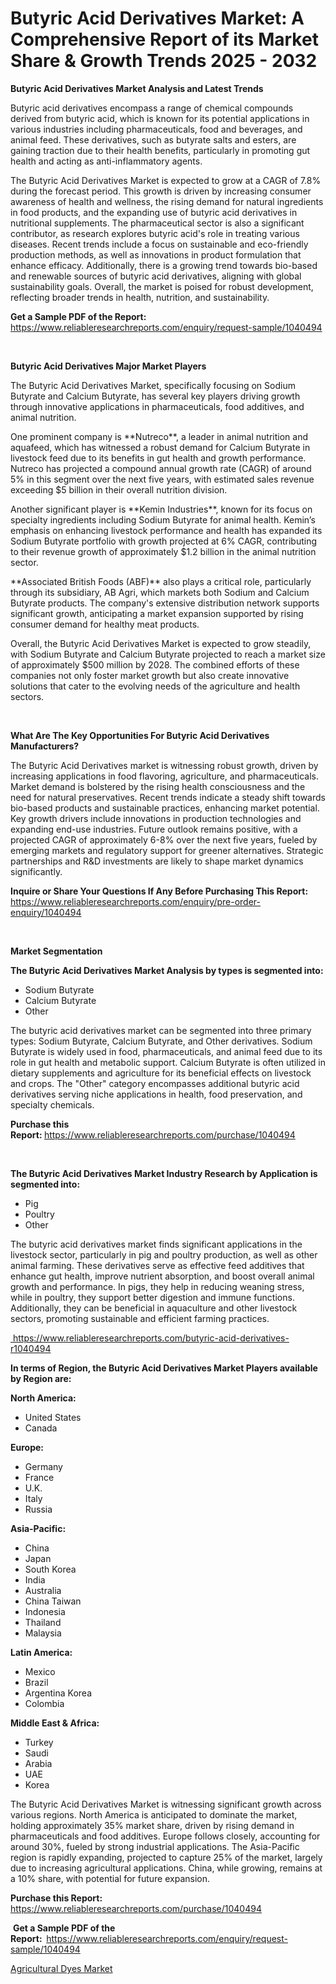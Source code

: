 <p><h1>Butyric Acid Derivatives Market: A Comprehensive Report of its Market Share & Growth Trends 2025 - 2032</h1></p><p><strong>Butyric Acid Derivatives Market Analysis and Latest Trends</strong></p>
<p><p>Butyric acid derivatives encompass a range of chemical compounds derived from butyric acid, which is known for its potential applications in various industries including pharmaceuticals, food and beverages, and animal feed. These derivatives, such as butyrate salts and esters, are gaining traction due to their health benefits, particularly in promoting gut health and acting as anti-inflammatory agents. </p><p>The Butyric Acid Derivatives Market is expected to grow at a CAGR of 7.8% during the forecast period. This growth is driven by increasing consumer awareness of health and wellness, the rising demand for natural ingredients in food products, and the expanding use of butyric acid derivatives in nutritional supplements. The pharmaceutical sector is also a significant contributor, as research explores butyric acid's role in treating various diseases. Recent trends include a focus on sustainable and eco-friendly production methods, as well as innovations in product formulation that enhance efficacy. Additionally, there is a growing trend towards bio-based and renewable sources of butyric acid derivatives, aligning with global sustainability goals. Overall, the market is poised for robust development, reflecting broader trends in health, nutrition, and sustainability.</p></p>
<p><strong>Get a Sample PDF of the Report:&nbsp;</strong> <a href="https://www.reliableresearchreports.com/enquiry/request-sample/1040494?utm_campaign=1558&utm_medium=2&utm_source=Github&utm_content=ia&utm_term=31032025&utm_id=butyric-acid-derivatives">https://www.reliableresearchreports.com/enquiry/request-sample/1040494</a></p>
<p>&nbsp;</p>
<p><strong>Butyric Acid Derivatives Major Market Players</strong></p>
<p><p>The Butyric Acid Derivatives Market, specifically focusing on Sodium Butyrate and Calcium Butyrate, has several key players driving growth through innovative applications in pharmaceuticals, food additives, and animal nutrition. </p><p>One prominent company is **Nutreco**, a leader in animal nutrition and aquafeed, which has witnessed a robust demand for Calcium Butyrate in livestock feed due to its benefits in gut health and growth performance. Nutreco has projected a compound annual growth rate (CAGR) of around 5% in this segment over the next five years, with estimated sales revenue exceeding $5 billion in their overall nutrition division.</p><p>Another significant player is **Kemin Industries**, known for its focus on specialty ingredients including Sodium Butyrate for animal health. Kemin’s emphasis on enhancing livestock performance and health has expanded its Sodium Butyrate portfolio with growth projected at 6% CAGR, contributing to their revenue growth of approximately $1.2 billion in the animal nutrition sector.</p><p>**Associated British Foods (ABF)** also plays a critical role, particularly through its subsidiary, AB Agri, which markets both Sodium and Calcium Butyrate products. The company's extensive distribution network supports significant growth, anticipating a market expansion supported by rising consumer demand for healthy meat products.</p><p>Overall, the Butyric Acid Derivatives Market is expected to grow steadily, with Sodium Butyrate and Calcium Butyrate projected to reach a market size of approximately $500 million by 2028. The combined efforts of these companies not only foster market growth but also create innovative solutions that cater to the evolving needs of the agriculture and health sectors.</p></p>
<p>&nbsp;</p>
<p><strong>What Are The Key Opportunities For Butyric Acid Derivatives Manufacturers?</strong></p>
<p><p>The Butyric Acid Derivatives market is witnessing robust growth, driven by increasing applications in food flavoring, agriculture, and pharmaceuticals. Market demand is bolstered by the rising health consciousness and the need for natural preservatives. Recent trends indicate a steady shift towards bio-based products and sustainable practices, enhancing market potential. Key growth drivers include innovations in production technologies and expanding end-use industries. Future outlook remains positive, with a projected CAGR of approximately 6-8% over the next five years, fueled by emerging markets and regulatory support for greener alternatives. Strategic partnerships and R&D investments are likely to shape market dynamics significantly.</p></p>
<p><strong>Inquire or Share Your Questions If Any Before Purchasing This Report:</strong> <a href="https://www.reliableresearchreports.com/enquiry/pre-order-enquiry/1040494?utm_campaign=1558&utm_medium=2&utm_source=Github&utm_content=ia&utm_term=31032025&utm_id=butyric-acid-derivatives">https://www.reliableresearchreports.com/enquiry/pre-order-enquiry/1040494</a></p>
<p>&nbsp;</p>
<p><strong>Market Segmentation</strong></p>
<p><strong>The Butyric Acid Derivatives Market Analysis by types is segmented into:</strong></p>
<p><ul><li>Sodium Butyrate</li><li>Calcium Butyrate</li><li>Other</li></ul></p>
<p><p>The butyric acid derivatives market can be segmented into three primary types: Sodium Butyrate, Calcium Butyrate, and Other derivatives. Sodium Butyrate is widely used in food, pharmaceuticals, and animal feed due to its role in gut health and metabolic support. Calcium Butyrate is often utilized in dietary supplements and agriculture for its beneficial effects on livestock and crops. The "Other" category encompasses additional butyric acid derivatives serving niche applications in health, food preservation, and specialty chemicals.</p></p>
<p><strong>Purchase this Report:&nbsp;</strong><a href="https://www.reliableresearchreports.com/purchase/1040494?utm_campaign=1558&utm_medium=2&utm_source=Github&utm_content=ia&utm_term=31032025&utm_id=butyric-acid-derivatives">https://www.reliableresearchreports.com/purchase/1040494</a></p>
<p>&nbsp;</p>
<p><strong>The Butyric Acid Derivatives Market Industry Research by Application is segmented into:</strong></p>
<p><ul><li>Pig</li><li>Poultry</li><li>Other</li></ul></p>
<p><p>The butyric acid derivatives market finds significant applications in the livestock sector, particularly in pig and poultry production, as well as other animal farming. These derivatives serve as effective feed additives that enhance gut health, improve nutrient absorption, and boost overall animal growth and performance. In pigs, they help in reducing weaning stress, while in poultry, they support better digestion and immune functions. Additionally, they can be beneficial in aquaculture and other livestock sectors, promoting sustainable and efficient farming practices.</p></p>
<p><a href="https://www.reliableresearchreports.com/butyric-acid-derivatives-r1040494?utm_campaign=1558&utm_medium=2&utm_source=Github&utm_content=ia&utm_term=31032025&utm_id=butyric-acid-derivatives">&nbsp;https://www.reliableresearchreports.com/butyric-acid-derivatives-r1040494</a></p>
<p><strong>In terms of Region, the Butyric Acid Derivatives Market Players available by Region are:</strong></p>
<p>
    <p> <strong> North America: </strong>
        <ul>
            <li>United States</li>
            <li>Canada</li>
        </ul>
        </p> 
    <p> <strong> Europe: </strong>
        <ul>
            <li>Germany</li>
            <li>France</li>
            <li>U.K.</li>
            <li>Italy</li>
            <li>Russia</li>
        </ul>
        </p> 
    <p> <strong> Asia-Pacific: </strong>
        <ul>
            <li>China</li>
            <li>Japan</li>
            <li>South Korea</li>
            <li>India</li>
            <li>Australia</li>
            <li>China Taiwan</li>
            <li>Indonesia</li>
            <li>Thailand</li>
            <li>Malaysia</li>
        </ul>
        </p> 
    <p> <strong> Latin America: </strong>
        <ul>
            <li>Mexico</li>
            <li>Brazil</li>
            <li>Argentina Korea</li>
            <li>Colombia</li>
        </ul>
        </p> 
    <p> <strong> Middle East & Africa: </strong>
        <ul>
            <li>Turkey</li>
            <li>Saudi</li>
            <li>Arabia</li>
            <li>UAE</li>
            <li>Korea</li>
        </ul>
    </p>
    </p>
<p><p>The Butyric Acid Derivatives Market is witnessing significant growth across various regions. North America is anticipated to dominate the market, holding approximately 35% market share, driven by rising demand in pharmaceuticals and food additives. Europe follows closely, accounting for around 30%, fueled by strong industrial applications. The Asia-Pacific region is rapidly expanding, projected to capture 25% of the market, largely due to increasing agricultural applications. China, while growing, remains at a 10% share, with potential for future expansion.</p></p>
<p><strong>Purchase this Report: </strong><a href="https://www.reliableresearchreports.com/purchase/1040494?utm_campaign=1558&utm_medium=2&utm_source=Github&utm_content=ia&utm_term=31032025&utm_id=butyric-acid-derivatives">https://www.reliableresearchreports.com/purchase/1040494</a></p>
<p>&nbsp;<strong>Get a Sample PDF of the Report:&nbsp;&nbsp;</strong><a href="https://www.reliableresearchreports.com/enquiry/request-sample/1040494?utm_campaign=1558&utm_medium=2&utm_source=Github&utm_content=ia&utm_term=31032025&utm_id=butyric-acid-derivatives">https://www.reliableresearchreports.com/enquiry/request-sample/1040494</a></p>
<p><strong></strong></p>
<p><p><a href="https://github.com/efialiurca/Market-Research-Report-List-1/blob/main/agricultural-dyes-market.md?utm_campaign=1558&utm_medium=2&utm_source=Github&utm_content=ia&utm_term=31032025&utm_id=butyric-acid-derivatives">Agricultural Dyes Market</a></p></p>